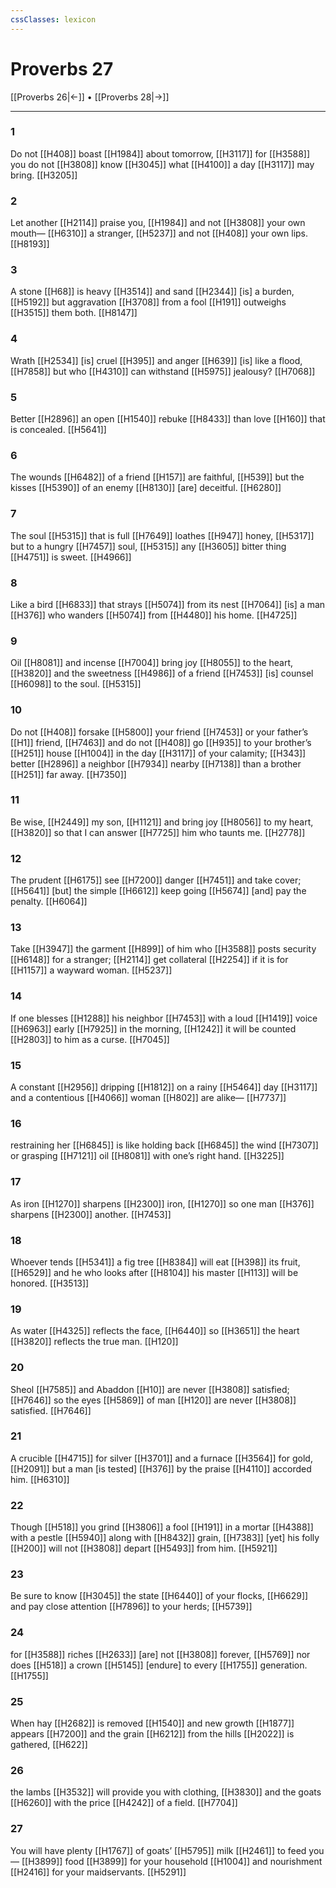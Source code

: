 ```yaml
---
cssClasses: lexicon
---
```


# Proverbs 27

[[Proverbs 26|←]] • [[Proverbs 28|→]]

---

### 1
Do not [[H408]] boast [[H1984]] about tomorrow, [[H3117]] for [[H3588]] you do not [[H3808]] know [[H3045]] what [[H4100]] a day [[H3117]] may bring. [[H3205]]

### 2
Let another [[H2114]] praise you, [[H1984]] and not [[H3808]] your own mouth— [[H6310]] a stranger, [[H5237]] and not [[H408]] your own lips. [[H8193]]

### 3
A stone [[H68]] is heavy [[H3514]] and sand [[H2344]] [is] a burden, [[H5192]] but aggravation [[H3708]] from a fool [[H191]] outweighs [[H3515]] them both. [[H8147]]

### 4
Wrath [[H2534]] [is] cruel [[H395]] and anger [[H639]] [is] like a flood, [[H7858]] but who [[H4310]] can withstand [[H5975]] jealousy? [[H7068]]

### 5
Better [[H2896]] an open [[H1540]] rebuke [[H8433]] than love [[H160]] that is concealed. [[H5641]]

### 6
The wounds [[H6482]] of a friend [[H157]] are faithful, [[H539]] but the kisses [[H5390]] of an enemy [[H8130]] [are] deceitful. [[H6280]]

### 7
The soul [[H5315]] that is full [[H7649]] loathes [[H947]] honey, [[H5317]] but to a hungry [[H7457]] soul, [[H5315]] any [[H3605]] bitter thing [[H4751]] is sweet. [[H4966]]

### 8
Like a bird [[H6833]] that strays [[H5074]] from its nest [[H7064]] [is] a man [[H376]] who wanders [[H5074]] from [[H4480]] his home. [[H4725]]

### 9
Oil [[H8081]] and incense [[H7004]] bring joy [[H8055]] to the heart, [[H3820]] and the sweetness [[H4986]] of a friend [[H7453]] [is] counsel [[H6098]] to the soul. [[H5315]]

### 10
Do not [[H408]] forsake [[H5800]] your friend [[H7453]] or your father’s [[H1]] friend, [[H7463]] and do not [[H408]] go [[H935]] to your brother’s [[H251]] house [[H1004]] in the day [[H3117]] of your calamity; [[H343]] better [[H2896]] a neighbor [[H7934]] nearby [[H7138]] than a brother [[H251]] far away. [[H7350]]

### 11
Be wise, [[H2449]] my son, [[H1121]] and bring joy [[H8056]] to my heart, [[H3820]] so that I can answer [[H7725]] him who taunts me. [[H2778]]

### 12
The prudent [[H6175]] see [[H7200]] danger [[H7451]] and take cover; [[H5641]] [but] the simple [[H6612]] keep going [[H5674]] [and] pay the penalty. [[H6064]]

### 13
Take [[H3947]] the garment [[H899]] of him who [[H3588]] posts security [[H6148]] for a stranger; [[H2114]] get collateral [[H2254]] if it is for [[H1157]] a wayward woman. [[H5237]]

### 14
If one blesses [[H1288]] his neighbor [[H7453]] with a loud [[H1419]] voice [[H6963]] early [[H7925]] in the morning, [[H1242]] it will be counted [[H2803]] to him  as a curse. [[H7045]]

### 15
A constant [[H2956]] dripping [[H1812]] on a rainy [[H5464]] day [[H3117]] and a contentious [[H4066]] woman [[H802]] are alike— [[H7737]]

### 16
restraining her [[H6845]] is like holding back [[H6845]] the wind [[H7307]] or grasping [[H7121]] oil [[H8081]] with one’s right hand. [[H3225]]

### 17
As iron [[H1270]] sharpens [[H2300]] iron, [[H1270]] so one man [[H376]] sharpens [[H2300]] another. [[H7453]]

### 18
Whoever tends [[H5341]] a fig tree [[H8384]] will eat [[H398]] its fruit, [[H6529]] and he who looks after [[H8104]] his master [[H113]] will be honored. [[H3513]]

### 19
As water [[H4325]] reflects the face, [[H6440]] so [[H3651]] the heart [[H3820]] reflects the true man. [[H120]]

### 20
Sheol [[H7585]] and Abaddon [[H10]] are never [[H3808]] satisfied; [[H7646]] so the eyes [[H5869]] of man [[H120]] are never [[H3808]] satisfied. [[H7646]]

### 21
A crucible [[H4715]] for silver [[H3701]] and a furnace [[H3564]] for gold, [[H2091]] but a man [is tested] [[H376]] by the praise [[H4110]] accorded him. [[H6310]]

### 22
Though [[H518]] you grind [[H3806]] a fool [[H191]] in a mortar [[H4388]] with a pestle [[H5940]] along with [[H8432]] grain, [[H7383]] [yet] his folly [[H200]] will not [[H3808]] depart [[H5493]] from him. [[H5921]]

### 23
Be sure to know [[H3045]] the state [[H6440]] of your flocks, [[H6629]] and pay close attention [[H7896]] to your herds; [[H5739]]

### 24
for [[H3588]] riches [[H2633]] [are] not [[H3808]] forever, [[H5769]] nor does [[H518]] a crown [[H5145]] [endure] to every [[H1755]] generation. [[H1755]]

### 25
When hay [[H2682]] is removed [[H1540]] and new growth [[H1877]] appears [[H7200]] and the grain [[H6212]] from the hills [[H2022]] is gathered, [[H622]]

### 26
the lambs [[H3532]] will provide you with clothing, [[H3830]] and the goats [[H6260]] with the price [[H4242]] of a field. [[H7704]]

### 27
You will have plenty [[H1767]] of goats’ [[H5795]] milk [[H2461]] to feed you— [[H3899]] food [[H3899]] for your household [[H1004]] and nourishment [[H2416]] for your maidservants. [[H5291]]

